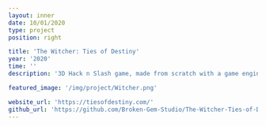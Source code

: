 ```yaml
---
layout: inner
date: 10/01/2020
type: project
position: right

title: 'The Witcher: Ties of Destiny'
year: '2020'
time: ''
description: '3D Hack n Slash game, made from scratch with a game engine that was developed at the same time as the game, in a group of 29.'

featured_image: '/img/project/Witcher.png'

website_url: 'https://tiesofdestiny.com/'
github_url: 'https://github.com/Broken-Gem-Studio/The-Witcher-Ties-of-Destiny'
---
```

